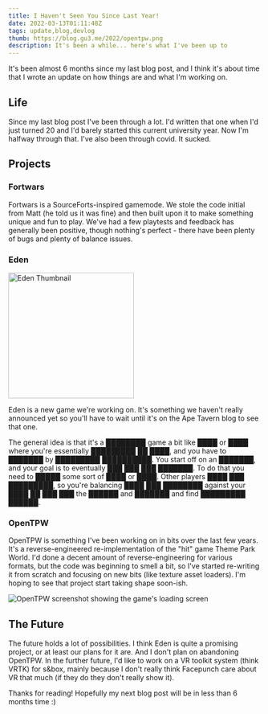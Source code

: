 ```yaml
---
title: I Haven't Seen You Since Last Year!
date: 2022-03-13T01:11:48Z
tags: update,blog,devlog
thumb: https://blog.gu3.me/2022/opentpw.png
description: It's been a while... here's what I've been up to
---
```


It's been almost 6 months since my last blog post, and I think it's about time that I wrote an update on how things are
and what I'm working on.

## Life

Since my last blog post I've been through a lot. I'd written that one when I'd just turned 20 and I'd barely started this
current university year. Now I'm halfway through that. I've also been through covid. It sucked.

## Projects

### Fortwars

Fortwars is a SourceForts-inspired gamemode. We stole the code initial from Matt (he told us it was fine) and then built upon
it to make something unique and fun to play. We've had a few playtests and feedback has generally been positive, though
nothing's perfect - there have been plenty of bugs and plenty of balance issues.

<EmbedVideo src="/2022/weak throw.mp4"></EmbedVideo>

### Eden

<img class="float-right" style="width: 250px;" src="https://files.facepunch.com/sbox/org/apetavern/eden/thumb.f30c2329.jpg" alt="Eden Thumbnail" />

Eden is a new game we're working on. It's something we haven't really announced yet so you'll have to wait until it's on the
Ape Tavern blog to see that one.

The general idea is that it's a ████████ game a bit like ████ or ████ where you're essentially █████████ ██ ████, and you 
have to ███████ by █████████ ██████████.
You start off on an ███████, and your goal is to eventually ███ ███ ███ ███████. To do that you need to █████ some sort of
████ or ████. Other players ████ ███ █████████, so you're balancing ████ ███ ████████ against your ████ ██ ███ ███ the ██████
and ███████ and find █████████ ██████.

### OpenTPW

OpenTPW is something I've been working on in bits over the last few years. It's a reverse-engineered re-implementation of the
"hit" game Theme Park World. I'd done a decent amount of reverse-engineering for various formats, but the code was beginning
to smell a bit, so I've started re-writing it from scratch and focusing on new bits (like texture asset loaders). I'm hoping
to see that project start taking shape soon-ish.

![OpenTPW screenshot showing the game's loading screen](/2022/opentpw.png)

## The Future

The future holds a lot of possibilities. I think Eden is quite a promising project, or at least our plans for it are. And
I don't plan on abandoning OpenTPW. In the further future, I'd like to work on a VR toolkit system (think VRTK) for s&box,
mainly because I don't really think Facepunch care about VR that much (if they do they don't really show it).

Thanks for reading! Hopefully my next blog post will be in less than 6 months time :)
